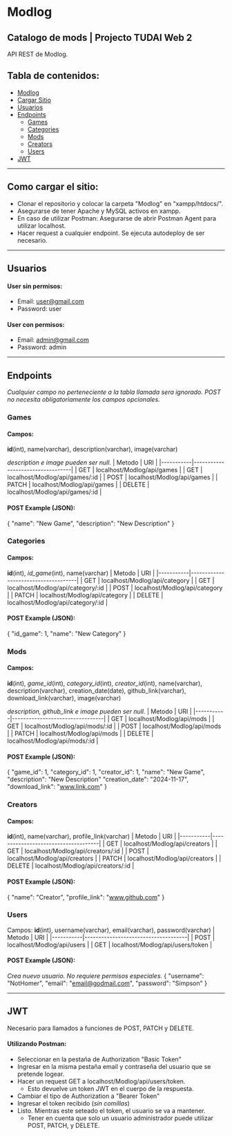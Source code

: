 # Modlog
## Catalogo de mods | Projecto TUDAI Web 2

API REST de Modlog.


## Tabla de contenidos:
- [Modlog](#modlog)
- [Cargar Sitio](#como-cargar-el-sitio)
- [Usuarios](#usuarios)
- [Endpoints](#endpoints)
  - [Games](#games)
  - [Categories](#categories)
  - [Mods](#mods)
  - [Creators](#creators)
  - [Users](#users)
- [JWT](#jwt)




---

## Como cargar el sitio:
- Clonar el repositorio y colocar la carpeta "Modlog" en "xampp/htdocs/". 
- Asegurarse de tener Apache y MySQL activos en xampp.
- En caso de utilizar Postman: Asegurarse de abrir Postman Agent para utilizar localhost.
- Hacer request a cualquier endpoint. Se ejecuta autodeploy de ser necesario. 

---

## Usuarios
#### User sin permisos:
- Email: user@gmail.com
- Password: user

#### User con permisos:
- Email: admin@gmail.com
- Password: admin

---

## Endpoints
*Cualquier campo no perteneciente a la tabla llamada sera ignorado. POST no necesita obligatoriamente los campos opcionales.*

### Games
#### Campos: 
**id**(int), name(varchar), description(varchar), image(varchar)

*description e image pueden ser null.*
| Metodo    | URI                              |
|-----------|----------------------------------|
| GET       | localhost/Modlog/api/games       |
| GET       | localhost/Modlog/api/games/:id   |
| POST      | localhost/Modlog/api/games       | 
| PATCH     | localhost/Modlog/api/games       | 
| DELETE    | localhost/Modlog/api/games/:id   | 

#### POST Example (JSON):
{
  "name": "New Game",
  "description": "New Description"
}



### Categories
#### Campos: 
**id**(int), *id_game*(int), name(varchar)
| Metodo    | URI                                 |
|-----------|-------------------------------------|
| GET       | localhost/Modlog/api/category       |
| GET       | localhost/Modlog/api/category/:id   |
| POST      | localhost/Modlog/api/category       | 
| PATCH     | localhost/Modlog/api/category       | 
| DELETE    | localhost/Modlog/api/category/:id   | 

#### POST Example (JSON):
{
  "id_game": 1,
  "name": "New Category"
}



### Mods
#### Campos: 
**id**(int), *game_id*(int), *category_id*(int), *creator_id*(int), name(varchar), description(varchar), creation_date(date), github_link(varchar), download_link(varchar), image(varchar)

*description, github_link e image pueden ser null.*
| Metodo    | URI                             |
|-----------|---------------------------------|
| GET       | localhost/Modlog/api/mods       |
| GET       | localhost/Modlog/api/mods/:id   |
| POST      | localhost/Modlog/api/mods       | 
| PATCH     | localhost/Modlog/api/mods       | 
| DELETE    | localhost/Modlog/api/mods/:id   | 

#### POST Example (JSON):
{
  "game_id": 1,
  "category_id": 1,
  "creator_id": 1,
  "name": "New Game",
  "description": "New Description"
  "creation_date": "2024-11-17",
  "download_link": "www.link.com"
}



### Creators
#### Campos: 
**id**(int), name(varchar), profile_link(varchar)
| Metodo    | URI                                 |
|-----------|-------------------------------------|
| GET       | localhost/Modlog/api/creators       |
| GET       | localhost/Modlog/api/creators/:id   |
| POST      | localhost/Modlog/api/creators       | 
| PATCH     | localhost/Modlog/api/creators       | 
| DELETE    | localhost/Modlog/api/creators/:id   | 

#### POST Example (JSON):
{
  "name": "Creator",
  "profile_link": "www.github.com"
}



### Users
Campos: **id**(int), username(varchar), email(varchar), password(varchar)
| Metodo    | URI                                 |
|-----------|-------------------------------------|
| POST      | localhost/Modlog/api/users          | 
| GET       | localhost/Modlog/api/users/token    |

#### POST Example (JSON):
*Crea nuevo usuario. No requiere permisos especiales.*
{
  "username": "NotHomer",
  "email": "email@godmail.com",
  "password": "Simpson"
}

---

## JWT
Necesario para llamados a funciones de POST, PATCH y DELETE.

#### Utilizando Postman:
- Seleccionar en la pestaña de Authorization "Basic Token"
- Ingresar en la misma pestaña email y contraseña del usuario que se pretende logear.
- Hacer un request GET a localhost/Modlog/api/users/token. 
  - Esto devuelve un token JWT en el cuerpo de la respuesta.
- Cambiar el tipo de Authorization a "Bearer Token"
- Ingresar el token recibido (*sin comillas*)
- Listo. Mientras este seteado el token, el usuario se va a mantener.
  - Tener en cuenta que solo un usuario administrador puede utilizar POST, PATCH, y DELETE.


